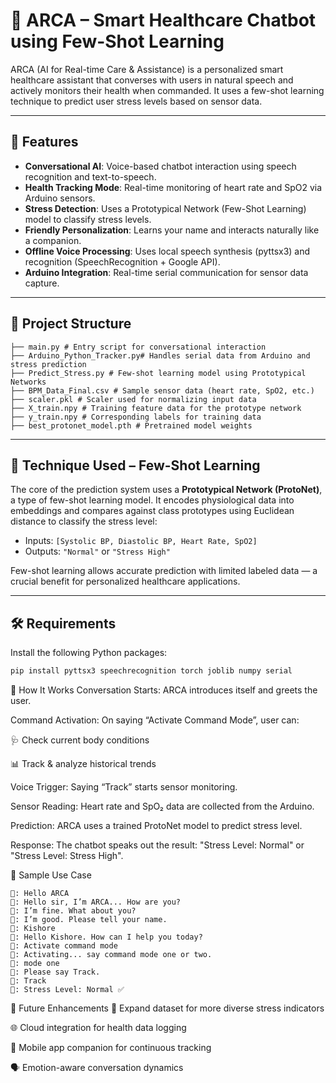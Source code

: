 # 🤖 ARCA – Smart Healthcare Chatbot using Few-Shot Learning

ARCA (AI for Real-time Care & Assistance) is a personalized smart healthcare assistant that converses with users in natural speech and actively monitors their health when commanded. It uses a few-shot learning technique to predict user stress levels based on sensor data.

---

## 🧠 Features

- **Conversational AI**: Voice-based chatbot interaction using speech recognition and text-to-speech.
- **Health Tracking Mode**: Real-time monitoring of heart rate and SpO2 via Arduino sensors.
- **Stress Detection**: Uses a Prototypical Network (Few-Shot Learning) model to classify stress levels.
- **Friendly Personalization**: Learns your name and interacts naturally like a companion.
- **Offline Voice Processing**: Uses local speech synthesis (pyttsx3) and recognition (SpeechRecognition + Google API).
- **Arduino Integration**: Real-time serial communication for sensor data capture.

---

## 📁 Project Structure

```
├── main.py # Entry script for conversational interaction
├── Arduino_Python_Tracker.py# Handles serial data from Arduino and stress prediction
├── Predict_Stress.py # Few-shot learning model using Prototypical Networks
├── BPM_Data_Final.csv # Sample sensor data (heart rate, SpO2, etc.)
├── scaler.pkl # Scaler used for normalizing input data
├── X_train.npy # Training feature data for the prototype network
├── y_train.npy # Corresponding labels for training data
├── best_protonet_model.pth # Pretrained model weights
```


---

## 🧪 Technique Used – Few-Shot Learning

The core of the prediction system uses a **Prototypical Network (ProtoNet)**, a type of few-shot learning model. It encodes physiological data into embeddings and compares against class prototypes using Euclidean distance to classify the stress level:

- Inputs: `[Systolic BP, Diastolic BP, Heart Rate, SpO2]`
- Outputs: `"Normal"` or `"Stress High"`

Few-shot learning allows accurate prediction with limited labeled data — a crucial benefit for personalized healthcare applications.

---

## 🛠️ Requirements

Install the following Python packages:

```bash
pip install pyttsx3 speechrecognition torch joblib numpy serial

```

🚀 How It Works
Conversation Starts: ARCA introduces itself and greets the user.

Command Activation: On saying “Activate Command Mode”, user can:

🩺 Check current body conditions

📊 Track & analyze historical trends

Voice Trigger: Saying “Track” starts sensor monitoring.

Sensor Reading: Heart rate and SpO₂ data are collected from the Arduino.

Prediction: ARCA uses a trained ProtoNet model to predict stress level.

Response: The chatbot speaks out the result: "Stress Level: Normal" or "Stress Level: Stress High".

🧠 Sample Use Case
```
👤: Hello ARCA
🤖: Hello sir, I’m ARCA... How are you?
👤: I’m fine. What about you?
🤖: I’m good. Please tell your name.
👤: Kishore
🤖: Hello Kishore. How can I help you today?
👤: Activate command mode
🤖: Activating... say command mode one or two.
👤: mode one
🤖: Please say Track.
👤: Track
🤖: Stress Level: Normal ✅
```

📌 Future Enhancements
🧬 Expand dataset for more diverse stress indicators

🌐 Cloud integration for health data logging

📲 Mobile app companion for continuous tracking

🗣️ Emotion-aware conversation dynamics
